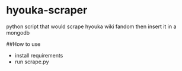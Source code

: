# hyouka-scraper
python script that would scrape hyouka wiki fandom then insert it in a mongodb

##How to use
- install requirements
- run scrape.py
